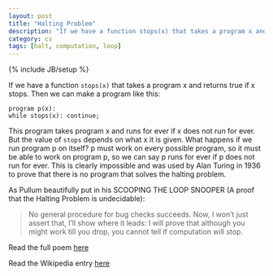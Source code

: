 ```yaml
---
layout: post
title: "Halting Problem"
description: "If we have a function stops(x) that takes a program x and returns true if x stops. Then we can make a program like this."
category: cs
tags: [halt, computation, loop]
---
```

{% include JB/setup %}


If we have a function `stops(x)` that takes a program x and returns true if x stops. Then we can make a program like this:
    
    program p(x):
    while stops(x): continue;
    
This program takes program x and runs for ever if x does not run for ever.
But the value of `stops` depends on what x it is given.
What happens if we run program p on itself? p must work on every possible program, so it must be able to work on program p, so we can say p runs for ever if p does not run for ever.
This is clearly impossible and was used by Alan Turing in 1936 to prove that there is no program that solves the halting problem.
 
As Pullum beautifully put in his SCOOPING THE LOOP SNOOPER (A proof that the Halting Problem is undecidable):

>No general procedure for bug checks succeeds.
>Now, I won’t just assert that, I’ll show where it leads: 
>I will prove that although you might work till you drop, 
>you cannot tell if computation will stop.

 Read the full poem [here](http://www.lel.ed.ac.uk/~gpullum/loopsnoop.html)

 Read the Wikipedia entry [here](http://en.wikipedia.org/wiki/Halting_problem)